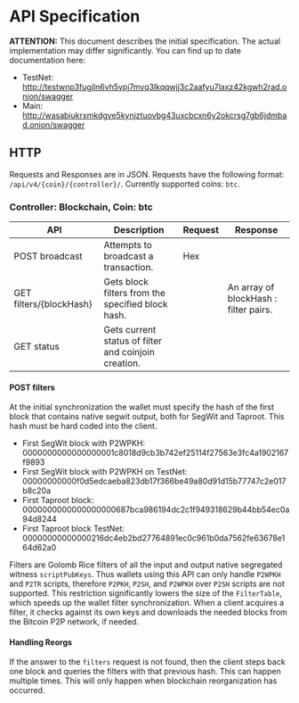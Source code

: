 # API Specification

**ATTENTION:** This document describes the initial specification. The actual implementation may differ significantly. You can find up to date documentation here:
- TestNet: http://testwnp3fugjln6vh5vpj7mvq3lkqqwjj3c2aafyu7laxz42kgwh2rad.onion/swagger
- Main: http://wasabiukrxmkdgve5kynjztuovbg43uxcbcxn6y2okcrsg7gb6jdmbad.onion/swagger

## HTTP

  Requests and Responses are in JSON.
  Requests have the following format: `/api/v4/{coin}/{controller}/`.
  Currently supported coins: `btc`.

### Controller: Blockchain, Coin: btc

| API | Description | Request | Response |
| --- | ---- | ---- | ---- |
| POST broadcast | Attempts to broadcast a transaction. | Hex |  |
| GET filters/{blockHash} | Gets block filters from the specified block hash. |  | An array of blockHash : filter pairs. |
| GET status | Gets current status of filter and coinjoin creation. |  |  |

#### POST filters

  At the initial synchronization the wallet must specify the hash of the first block that contains native segwit output, both for SegWit and Taproot. This hash must be hard coded into the client.
  - First SegWit block with P2WPKH: 0000000000000000001c8018d9cb3b742ef25114f27563e3fc4a1902167f9893
  - First SegWit block with P2WPKH on TestNet: 00000000000f0d5edcaeba823db17f366be49a80d91d15b77747c2e017b8c20a
  - First Taproot block: 0000000000000000000687bca986194dc2c1f949318629b44bb54ec0a94d8244
  - First Taproot block TestNet: 00000000000000216dc4eb2bd27764891ec0c961b0da7562fe63678e164d62a0

  Filters are Golomb Rice filters of all the input and output native segregated witness `scriptPubKeys`. Thus wallets using this API can only handle `P2WPKH` and `P2TR` scripts, therefore `P2PKH`, `P2SH`, and `P2WPKH` over `P2SH` scripts are not supported. This restriction significantly lowers the size of the `FilterTable`, which speeds up the wallet filter synchronization.
  When a client acquires a filter, it checks against its own keys and downloads the needed blocks from the Bitcoin P2P network, if needed.

#### Handling Reorgs

  If the answer to the `filters` request is not found, then the client steps back one block and queries the filters with that previous hash. This can happen multiple times. This will only happen when blockchain reorganization has occurred.

